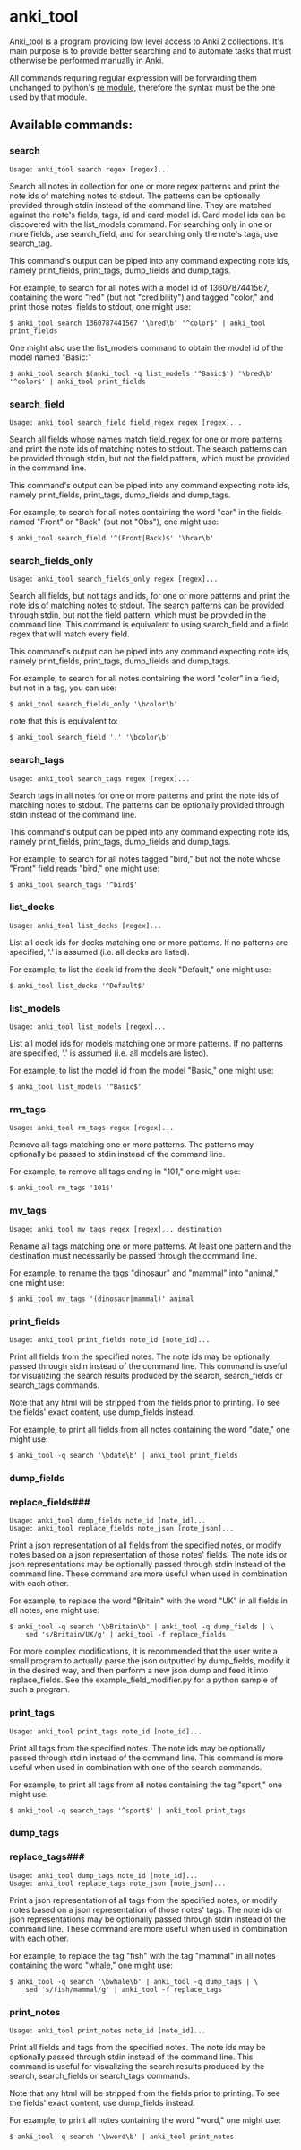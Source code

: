 anki_tool
==========

Anki_tool is a program providing low level access to Anki 2 collections. It's main purpose is to provide better searching and to automate tasks that must otherwise be performed manually in Anki.

All commands requiring regular expression will be forwarding them unchanged to python's [re module](http://docs.python.org/3/library/re.html), therefore the syntax must be the one used by that module.

## Available commands: ##

### search ###

    Usage: anki_tool search regex [regex]...

Search all notes in collection for one or more regex patterns and print the note ids of matching notes to stdout. The patterns can be optionally provided through stdin instead of the command line. They are matched against the note's fields, tags, id and card model id. Card model ids can be discovered with the list_models command. For searching only in one or more fields, use search_field, and for searching only the note's tags, use search_tag.

This command's output can be piped into any command expecting note ids, namely print_fields, print_tags, dump_fields and dump_tags.

For example, to search for all notes with a model id of 1360787441567, containing the word "red" (but not "credibility") and tagged "color," and print those notes' fields to stdout, one might use:

    $ anki_tool search 1360787441567 '\bred\b' '^color$' | anki_tool print_fields

One might also use the list_models command to obtain the model id of the model named "Basic:"

    $ anki_tool search $(anki_tool -q list_models '^Basic$') '\bred\b' '^color$' | anki_tool print_fields

### search_field ###

    Usage: anki_tool search_field field_regex regex [regex]...

Search all fields whose names match field_regex for one or more patterns and print the note ids of matching notes to stdout. The search patterns can be provided through stdin, but not the field pattern, which must be provided in the command line.

This command's output can be piped into any command expecting note ids, namely print_fields, print_tags, dump_fields and dump_tags.

For example, to search for all notes containing the word "car" in the fields named "Front" or "Back" (but not "Obs"), one might use:

    $ anki_tool search_field '^(Front|Back)$' '\bcar\b'

### search_fields_only ###

    Usage: anki_tool search_fields_only regex [regex]...

Search all fields, but not tags and ids, for one or more patterns and print the note ids of matching notes to stdout. The search patterns can be provided through stdin, but not the field pattern, which must be provided in the command line. This command is equivalent to using search_field and a field regex that will match every field.

This command's output can be piped into any command expecting note ids, namely print_fields, print_tags, dump_fields and dump_tags.

For example, to search for all notes containing the word "color" in a field, but not in a tag, you can use:

    $ anki_tool search_fields_only '\bcolor\b'

note that this is equivalent to:

    $ anki_tool search_field '.' '\bcolor\b'

### search_tags ###

    Usage: anki_tool search_tags regex [regex]...

Search tags in all notes for one or more patterns and print the note ids of matching notes to stdout. The patterns can be optionally provided through stdin instead of the command line.

This command's output can be piped into any command expecting note ids, namely print_fields, print_tags, dump_fields and dump_tags.

For example, to search for all notes tagged "bird," but not the note whose "Front" field reads "bird," one might use:

    $ anki_tool search_tags '^bird$'

### list_decks ###

    Usage: anki_tool list_decks [regex]...

List all deck ids for decks matching one or more patterns. If no patterns are specified, '.' is assumed (i.e. all decks are listed).

For example, to list the deck id from the deck "Default," one might use:

    $ anki_tool list_decks '^Default$'

### list_models ###

    Usage: anki_tool list_models [regex]...

List all model ids for models matching one or more patterns. If no patterns are specified, '.' is assumed (i.e. all models are listed).

For example, to list the model id from the model "Basic," one might use:

    $ anki_tool list_models '^Basic$'

### rm_tags ###

    Usage: anki_tool rm_tags regex [regex]...

Remove all tags matching one or more patterns. The patterns may optionally be passed to stdin instead of the command line.

For example, to remove all tags ending in "101," one might use:

    $ anki_tool rm_tags '101$'

### mv_tags ###

    Usage: anki_tool mv_tags regex [regex]... destination

Rename all tags matching one or more patterns. At least one pattern and the destination must necessarily be passed through the command line. 

For example, to rename the tags "dinosaur" and "mammal" into "animal," one might use:

    $ anki_tool mv_tags '(dinosaur|mammal)' animal

### print_fields ###

    Usage: anki_tool print_fields note_id [note_id]...

Print all fields from the specified notes. The note ids may be optionally passed through stdin instead of the command line. This command is useful for visualizing the search results produced by the search, search_fields or search_tags commands.

Note that any html will be stripped from the fields prior to printing. To see the fields' exact content, use dump_fields instead.

For example, to print all fields from all notes containing the word "date," one might use:

    $ anki_tool -q search '\bdate\b' | anki_tool print_fields

### dump_fields ###
### replace_fields###

    Usage: anki_tool dump_fields note_id [note_id]...
    Usage: anki_tool replace_fields note_json [note_json]...

Print a json representation of all fields from the specified notes, or modify notes based on a json representation of those notes' fields. The note ids or json representations may be optionally passed through stdin instead of the command line. These command are more useful when used in combination with each other.

For example, to replace the word "Britain" with the word "UK" in all fields in all notes, one might use:

    $ anki_tool -q search '\bBritain\b' | anki_tool -q dump_fields | \
        sed 's/Britain/UK/g' | anki_tool -f replace_fields

For more complex modifications, it is recommended that the user write a small program to actually parse the json outputted by dump_fields, modify it in the desired way, and then perform a new json dump and feed it into replace_fields. See the example_field_modifier.py for a python sample of such a program.

### print_tags ###

    Usage: anki_tool print_tags note_id [note_id]...

Print all tags from the specified notes. The note ids may be optionally passed through stdin instead of the command line. This command is more useful when used in combination with one of the search commands.

For example, to print all tags from all notes containing the tag "sport," one might use:

    $ anki_tool -q search_tags '^sport$' | anki_tool print_tags

### dump_tags ###
### replace_tags###

    Usage: anki_tool dump_tags note_id [note_id]...
    Usage: anki_tool replace_tags note_json [note_json]...

Print a json representation of all tags from the specified notes, or modify notes based on a json representation of those notes' tags. The note ids or json representations may be optionally passed through stdin instead of the command line. These command are more useful when used in combination with each other.

For example, to replace the tag "fish" with the tag "mammal" in all notes containing the word "whale," one might use:

    $ anki_tool -q search '\bwhale\b' | anki_tool -q dump_tags | \
        sed 's/fish/mammal/g' | anki_tool -f replace_tags

### print_notes ###

    Usage: anki_tool print_notes note_id [note_id]...

Print all fields and tags from the specified notes. The note ids may be optionally passed through stdin instead of the command line. This command is useful for visualizing the search results produced by the search, search_fields or search_tags commands.

Note that any html will be stripped from the fields prior to printing. To see the fields' exact content, use dump_fields instead.

For example, to print all notes containing the word "word," one might use:

    $ anki_tool -q search '\bword\b' | anki_tool print_notes
